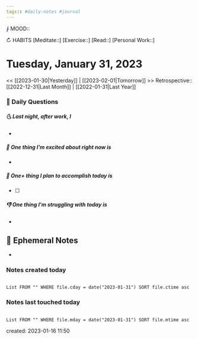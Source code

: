 ```yaml
---
tags:: #daily-notes #journal
---
```


⨑ MOOD::

↻ HABITS
[Meditate::]
[Exercise::]
[Read::]
[Personal Work::]

# Tuesday, January 31, 2023

<< [[2023-01-30|Yesterday]] | [[2023-02-01|Tomorrow]] >>
Retrospective:: [[2022-12-31|Last Month]] | [[2022-01-31|Last Year]]

### 📅 Daily Questions

##### 🌜 Last night, after work, I

-

##### 🙌 One thing I'm excited about right now is

-

##### 🚀 One+ thing I plan to accomplish today is

- [ ]

##### 👎 One thing I'm struggling with today is

-

## 📝 Ephemeral Notes

- 

### Notes created today

```dataview

List FROM "" WHERE file.cday = date("2023-01-31") SORT file.ctime asc

```

### Notes last touched today

```dataview

List FROM "" WHERE file.mday = date("2023-01-31") SORT file.mtime asc

```

created: 2023-01-16 11:50
